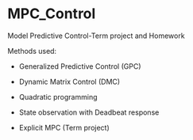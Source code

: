 # MPC_Control
Model Predictive Control-Term project and Homework

Methods used:

- Generalized Predictive Control (GPC)

- Dynamic Matrix Control (DMC)

- Quadratic programming

- State observation with Deadbeat response

- Explicit MPC (Term project)
